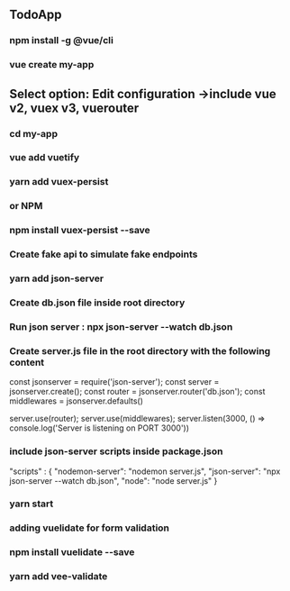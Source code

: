 ## TodoApp

### npm install -g @vue/cli

### vue create my-app
 ## Select option: Edit configuration ->include vue v2, vuex v3, vuerouter

### cd my-app

### vue add vuetify

### yarn add vuex-persist

### or NPM

### npm install vuex-persist --save

### Create fake api to simulate fake endpoints

### yarn add json-server

### Create db.json file inside root directory

### Run json server : npx json-server --watch db.json

### Create server.js file in the root directory with the following content

const jsonserver = require('json-server');
const server = jsonserver.create();
const router = jsonserver.router('db.json');
const middlewares = jsonserver.defaults()

server.use(router);
server.use(middlewares);
server.listen(3000, () => console.log('Server is listening on PORT 3000'))

### include json-server scripts inside package.json
"scripts" : {
"nodemon-server": "nodemon server.js",
"json-server": "npx json-server --watch db.json",
"node": "node server.js"
}

### yarn start

### adding vuelidate for form validation 
### npm install vuelidate --save
 
### yarn add vee-validate
